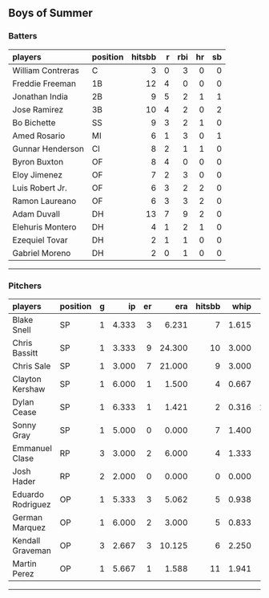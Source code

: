 ## Boys of Summer

### Batters

 
|players           |position | hitsbb|  r| rbi| hr| sb| 
|:-----------------|:--------|------:|--:|---:|--:|--:| 
|William Contreras |C        |      3|  0|   3|  0|  0| 
|Freddie Freeman   |1B       |     12|  4|   0|  0|  0| 
|Jonathan India    |2B       |      9|  5|   2|  1|  1| 
|Jose Ramirez      |3B       |     10|  4|   2|  0|  2| 
|Bo Bichette       |SS       |      9|  3|   2|  1|  0| 
|Amed Rosario      |MI       |      6|  1|   3|  0|  1| 
|Gunnar Henderson  |CI       |      8|  2|   1|  1|  0| 
|Byron Buxton      |OF       |      8|  4|   0|  0|  0| 
|Eloy Jimenez      |OF       |      7|  2|   3|  0|  0| 
|Luis Robert Jr.   |OF       |      6|  3|   2|  2|  0| 
|Ramon Laureano    |OF       |      6|  3|   3|  2|  0| 
|Adam Duvall       |DH       |     13|  7|   9|  2|  0| 
|Elehuris Montero  |DH       |      4|  1|   2|  1|  0| 
|Ezequiel Tovar    |DH       |      2|  1|   1|  0|  0| 
|Gabriel Moreno    |DH       |      2|  0|   1|  0|  0| 

* * *

### Pitchers

 
|players           |position |  g|    ip| er|    era| hitsbb|  whip| so|  w| sv| 
|:-----------------|:--------|--:|-----:|--:|------:|------:|-----:|--:|--:|--:| 
|Blake Snell       |SP       |  1| 4.333|  3|  6.231|      7| 1.615|  9|  0|  0| 
|Chris Bassitt     |SP       |  1| 3.333|  9| 24.300|     10| 3.000|  0|  0|  0| 
|Chris Sale        |SP       |  1| 3.000|  7| 21.000|      9| 3.000|  6|  0|  0| 
|Clayton Kershaw   |SP       |  1| 6.000|  1|  1.500|      4| 0.667|  9|  1|  0| 
|Dylan Cease       |SP       |  1| 6.333|  1|  1.421|      2| 0.316| 10|  0|  0| 
|Sonny Gray        |SP       |  1| 5.000|  0|  0.000|      7| 1.400|  1|  1|  0| 
|Emmanuel Clase    |RP       |  3| 3.000|  2|  6.000|      4| 1.333|  3|  1|  1| 
|Josh Hader        |RP       |  2| 2.000|  0|  0.000|      0| 0.000|  3|  0|  1| 
|Eduardo Rodriguez |OP       |  1| 5.333|  3|  5.062|      5| 0.938|  5|  0|  0| 
|German Marquez    |OP       |  1| 6.000|  2|  3.000|      5| 0.833|  5|  1|  0| 
|Kendall Graveman  |OP       |  3| 2.667|  3| 10.125|      6| 2.250|  2|  1|  0| 
|Martin Perez      |OP       |  1| 5.667|  1|  1.588|     11| 1.941|  7|  1|  0| 


* * *


